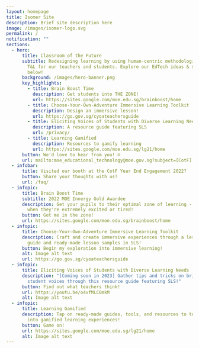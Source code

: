 ```yaml
---
layout: homepage
title: Isomer Site
description: Brief site description here
image: /images/isomer-logo.svg
permalink: /
notification: ""
sections:
  - hero:
      title: Classroom of the Future
      subtitle: Redesigning learning by using human-centric methodologies to enhance
        T&L for our teachers and students. Explore our EdTech ideas & solutions
        below!
      background: /images/hero-banner.png
      key_highlights:
        - title: Brain Boost Time
          description: Get students into THE ZONE!
          url: https://sites.google.com/moe.edu.sg/brainboost/home
        - title: Choose-Your-Own-Adventure Immersive Learning Toolkit
          description: Design an immersive lesson!
          url: https://go.gov.sg/cyoateachersguide
        - title: Eliciting Voices of Students with Diverse Learning Needs
          description: A resource guide featuring SLS
          url: /privacy/
        - title: Learning Gamified
          description: Resources to gamify learning
          url: https://sites.google.com/moe.edu.sg/lg21/home
      button: We'd love to hear from you! ☺️
      url: mailto:moe_educational_technology@moe.gov.sg?subject=[CotF]
  - infobar:
      title: Visited our booth at the CotF Year End Engagement 2022?
      button: Share your thoughts with us!
      url: /faq/
  - infopic:
      title: Brain Boost Time
      subtitle: 2022 MOE Innergy Gold Awardee
      description: Get your pupils to their optimal zone of learning -  especially
        when they're extremely excited or tired!
      button: Get me in the zone!
      url: https://sites.google.com/moe.edu.sg/brainboost/home
  - infopic:
      title: Choose-Your-Own-Adventure Immersive Learning Toolkit
      description: Craft and create immersive experiences through a lesson design
        guide and ready-made lesson samples in SLS!
      button: Begin my exploration into immersive learning!
      alt: Image alt text
      url: https://go.gov.sg/cyoateachersguide
  - infopic:
      title: Eliciting Voices of Students with Diverse Learning Needs
      description: "[Coming soon in 2023] Gather tips and tricks on bringing out
        student voices through this resource guide featuring SLS!"
      button: Find out what teachers think!
      url: https://youtu.be/o4vfMLC0mkM
      alt: Image alt text
  - infopic:
      title: Learning Gamified
      description: Tap on ready-made guides, tools, and resources to turn your lessons
        into gamified learning experiences!
      button: Game on!
      url: https://sites.google.com/moe.edu.sg/lg21/home
      alt: Image alt text
---
```

